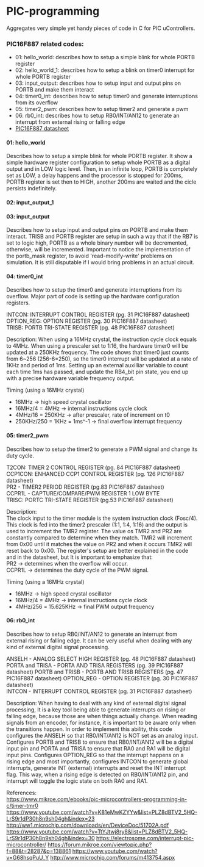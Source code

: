 # PIC-programming
Aggregates very simple yet handy pieces of code in C for PIC uControllers. 

### PIC16F887 related codes: 
- 01: hello_world: describes how to setup a simple blink for whole PORTB register
- 02: hello_world_1: describes how to setup a blink on timer0 interrupt for whole PORTB register
- 03: input_output: describes how to setup input and output pins on PORTB and make them interact    
- 04: timer0_int: describes how to setup timer0 and generate interruptions from its overflow     
- 05: timer2_pwm: describes how to setup timer2 and generate a pwm
- 06: rb0_int: describes how to setup RB0/INT/AN12 to generate an interrupt from external rising or falling edge
- [PIC16F887 datasheet](http://ww1.microchip.com/downloads/en/DeviceDoc/41291D.pdf)    

#### 01: hello_world    
   Describes how to setup a simple blink for whole PORTB register. It show a simple hardware register configuration to setup whole PORTB as a digital output and in LOW logic level. Then, in an infinite loop, PORTB is completely set as LOW, a delay happens and the processor is stopped for 200ms, PORTB register is set then to HIGH, another 200ms are waited and the cicle persists indefinitely.  


#### 02: input_output_1       


#### 03: input_output    
   Describes how to setup input and output pins on PORTB and make them interact. TRISB and PORTB register are setup in such a way that if the RB7 is set to logic high, PORTB as a whole binary number will be decremented, otherwise, will be incremented. Important to notice the implementation of the portb_mask register, to avoid 'read-modify-write' problems on simulation. It is still disputable if I would bring problems in an actual circuit.


#### 04: timer0_int     
   Describes how to setup the timer0 and generate interruptions from its overflow. Major part of code is setting up the hardware configuration registers.
   
   
   INTCON: INTERRUPT CONTROL REGISTER (pg. 31 PIC16F887 datasheet)    
   OPTION_REG: OPTION REGISTER (pg. 30 PIC16F887 datasheet)    
   TRISB: PORTB TRI-STATE REGISTER (pg. 48 PIC16F887 datasheet)
   
   
   Description:
   When using a 16MHz crystal, the instruction cycle clock equals to 4MHz. When using a prescaler set to 1:16, the hardware timer0 will be updated at a 250KHz frequency. The code shows that timer0 just counts from 6~256 (256-6=250), so the timer0 interrupt will be updated at a rate of 1KHz and period of 1ms. Setting up an external auxilliar variable to count each time 1ms has passed, and update the RB4_bit pin state, you end up with a precise hardware variable frequency output.  
   
   Timing (using a 16MHz crystal)    
   - 16MHz -> high speed crystal oscillator
   - 16MHz/4 = 4MHz -> internal instructions cycle clock
   - 4MHz/16 = 250KHz -> after prescaler, rate of increment on t0
   - 250KHz/250 = 1KHz = 1ms^-1 -> final overflow interrupt frequency    
   
   
#### 05: timer2_pwm
   Describes how to setup the timer2 to generate a PWM signal and change its duty cycle.
   
   T2CON: TIMER 2 CONTROL REGISTER (pg. 84 PIC16F887 datasheet)    
   CCP1CON: ENHANCED CCP1 CONTROL REGISTER (pg. 126 PIC16F887 datasheet)    
   PR2 - TIMER2 PERIOD REGISTER (pg.83 PIC16F887 datasheet)    
   CCPR1L - CAPTURE/COMPARE/PWM REGISTER 1 LOW BYTE    
   TRISC: PORTC TRI-STATE REGISTER (pg.53 PIC16F887 datasheet)    
   
   Description:    
   The clock input to the timer module is the system instruction clock (Fosc/4). This clock is fed into the timer2 prescaler (1:1, 1:4, 1:16) and the output is used to increment the TMR2 register. The value os TMR2 and PR2 are constantly compared to determine when they match. TMR2 will increment from 0x00 until it matches the value on PR2 and when it occurs TMR2 will reset back to 0x00. The register's setup are better explained in the code and in the datasheet, but It is important to emphasize that:    
   PR2 -> determines when the overflow will occur.    
   CCPR1L -> determines the duty cycle of the PWM signal.    
  
   Timing (using a 16MHz crystal)    
   - 16MHz -> high speed crystal oscillator
   - 16MHz/4 = 4MHz -> internal instructions cycle clock
   - 4MHz/256  = 15.625KHz -> final PWM output frequency


#### 06: rb0_int
   Describes how to setup RB0/INT/AN12 to generate an interrupt from external rising or falling edge. It can be very useful when dealing with any kind of external digital signal processing.   
   
   ANSELH - ANALOG SELECT HIGH REGISTER (pg. 48 PIC16F887 datasheet)
   PORTA and TRISA - PORTA AND TRISA REGISTERS (pg. 39 PIC16F887 datasheet)
   PORTB and TRISB - PORTB AND TRISB REGISTERS (pg. 47 PIC16F887 datasheet)
   OPTION_REG - OPTION REGISTER (pg. 30 PIC16F887 datasheet)    
   INTCON - INTERRUPT CONTROL REGISTER (pg. 31 PIC16F887 datasheet)    
   
   Description:
   When having to deal with any kind of external digital signal processing, It is a key tool being able to generate interrupts on rising or falling edge, because those are when things actually change. When reading signals from an encoder, for instance, it is important to be aware only when the transitions happen. In order to implement this ability, this code configures the ANSELH so that RB0/INT/AN12 is NOT set as an analog input. Configures PORTB and TRISB to ensure that RB0/INT/AN12 will be a digital input pin and PORTA and TRISA to ensure that RA0 and RA1 will be digital input pins. Configures OPTION_REG so that the interrupt happens on a rising edge and most importantly, configures INTCON to generate global interrupts, generate INT (external) interrupts and reset the INT interrupt flag. This way, when a rising edge is detected on RB0/INT/AN12 pin, and interrupt will toggle the logic state on both RA0 and RA1.
   
   
   References:     
   https://www.mikroe.com/ebooks/pic-microcontrollers-programming-in-c/timer-tmr0    
   https://www.youtube.com/watch?v=K81eMwKZYYw&list=PLZ8dBTV2_5HQ-LrS9r1dP30h8n9sh04gh&index=23    
   http://ww1.microchip.com/downloads/en/DeviceDoc/51702A.pdf    
   https://www.youtube.com/watch?v=TtYJtwj8ry8&list=PLZ8dBTV2_5HQ-LrS9r1dP30h8n9sh04gh&index=30
   https://electrosome.com/interrupt-pic-microcontroller/
   https://forum.mikroe.com/viewtopic.php?f=88&t=28287&p=138861
   https://www.youtube.com/watch?v=G68hsqPuU_Y 
   http://www.microchip.com/forums/m413754.aspx
      
 
 
